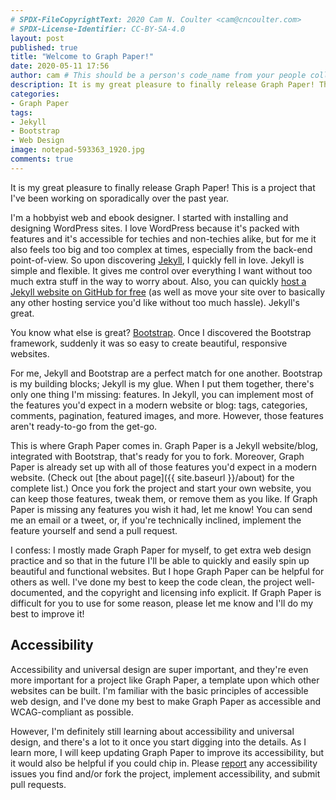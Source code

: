 ```yaml
---
# SPDX-FileCopyrightText: 2020 Cam N. Coulter <cam@cncoulter.com>
# SPDX-License-Identifier: CC-BY-SA-4.0
layout: post
published: true
title: "Welcome to Graph Paper!"
date: 2020-05-11 17:56
author: cam # This should be a person's code_name from your people collection
description: It is my great pleasure to finally release Graph Paper! This is a project that I've been working on sporadically over the past year. Graph Paper is a Jekyll website/blog, integrated with Bootstrap, that’s ready for you to fork.
categories:
- Graph Paper
tags:
- Jekyll
- Bootstrap
- Web Design
image: notepad-593363_1920.jpg
comments: true
---
```


It is my great pleasure to finally release Graph Paper! This is a project that I've been working on sporadically over the past year.

I'm a hobbyist web and ebook designer. I started with installing and designing WordPress sites. I love WordPress because it's packed with features and it's accessible for techies and non-techies alike, but for me it also feels too big and too complex at times, especially from the back-end point-of-view. So upon discovering [Jekyll](https://jekyllrb.com/), I quickly fell in love. Jekyll is simple and flexible. It gives me control over everything I want without too much extra stuff in the way to worry about. Also, you can quickly [host a Jekyll website on GitHub for free](https://pages.github.com/) (as well as move your site over to basically any other hosting service you'd like without too much hassle). Jekyll's great.

You know what else is great? [Bootstrap](https://getbootstrap.com/). Once I discovered the Bootstrap framework, suddenly it was so easy to create beautiful, responsive websites.

For me, Jekyll and Bootstrap are a perfect match for one another. Bootstrap is my building blocks; Jekyll is my glue. When I put them together, there's only one thing I'm missing: features. In Jekyll, you can implement most of the features you'd expect in a modern website or blog: tags, categories, comments, pagination, featured images, and more. However, those features aren't ready-to-go from the get-go.

This is where Graph Paper comes in. Graph Paper is a Jekyll website/blog, integrated with Bootstrap, that's ready for you to fork. Moreover, Graph Paper is already set up with all of those features you'd expect in a modern website. (Check out [the about page]({{ site.baseurl }}/about) for the complete list.) Once you fork the project and start your own website, you can keep those features, tweak them, or remove them as you like. If Graph Paper is missing any features you wish it had, let me know! You can send me an email or a tweet, or, if you're technically inclined, implement the feature yourself and send a pull request.

I confess: I mostly made Graph Paper for myself, to get extra web design practice and so that in the future I'll be able to quickly and easily spin up beautiful and functional websites. But I hope Graph Paper can be helpful for others as well. I've done my best to keep the code clean, the project well-documented, and the copyright and licensing info explicit. If Graph Paper is difficult for you to use for some reason, please let me know and I'll do my best to improve it!

## Accessibility

Accessibility and universal design are super important, and they're even more important for a project like Graph Paper, a template upon which other websites can be built. I'm familiar with the basic principles of accessible web design, and I've done my best to make Graph Paper as accessible and WCAG-compliant as possible.

However, I'm definitely still learning about accessibility and universal design, and there's a lot to it once you start digging into the details. As I learn more, I will keep updating Graph Paper to improve its accessibility, but it would also be helpful if you could chip in. Please [report](https://github.com/cncoulter/Graph-Paper/issues) any accessibility issues you find and/or fork the project, implement accessibility, and submit pull requests.
